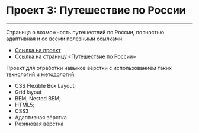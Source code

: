 # Проект 3: Путешествие по России
------
Страница о возможность путешествий по России, полностью адаптивная и со всеми полезными ссылками 


* [Ссылка на проект](https://github.com/Urakaev/russian-travel)
* [Ссылка на страницу «Путешествие по России»](https://urakaev.github.io/russian-travel/)

Проект для отработки навыков вёрстки с использованием таких технологий и методологий:
* CSS Flexible Box Layout;
* Grid layout
* BEM, Nested BEM;
* HTML5;
* CSS3
* Адаптивная вёрстка
* Резиновая вёрстка 
